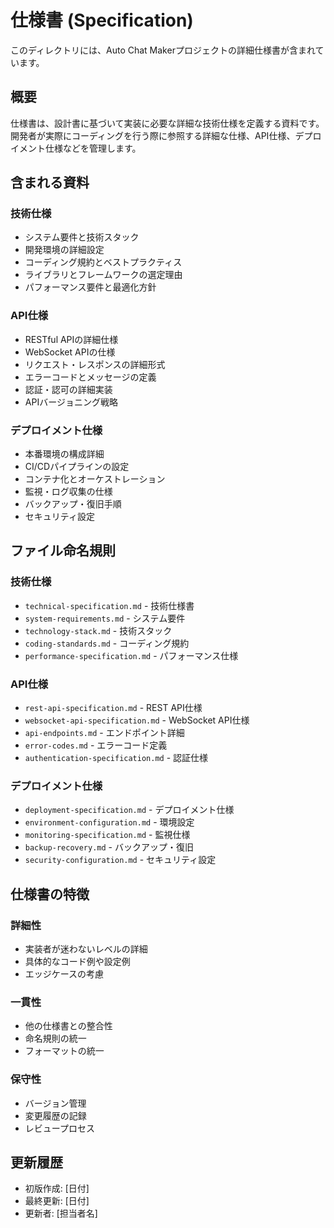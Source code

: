 # 仕様書 (Specification)

このディレクトリには、Auto Chat Makerプロジェクトの詳細仕様書が含まれています。

## 概要

仕様書は、設計書に基づいて実装に必要な詳細な技術仕様を定義する資料です。開発者が実際にコーディングを行う際に参照する詳細な仕様、API仕様、デプロイメント仕様などを管理します。

## 含まれる資料

### 技術仕様
- システム要件と技術スタック
- 開発環境の詳細設定
- コーディング規約とベストプラクティス
- ライブラリとフレームワークの選定理由
- パフォーマンス要件と最適化方針

### API仕様
- RESTful APIの詳細仕様
- WebSocket APIの仕様
- リクエスト・レスポンスの詳細形式
- エラーコードとメッセージの定義
- 認証・認可の詳細実装
- APIバージョニング戦略

### デプロイメント仕様
- 本番環境の構成詳細
- CI/CDパイプラインの設定
- コンテナ化とオーケストレーション
- 監視・ログ収集の仕様
- バックアップ・復旧手順
- セキュリティ設定

## ファイル命名規則

### 技術仕様
- `technical-specification.md` - 技術仕様書
- `system-requirements.md` - システム要件
- `technology-stack.md` - 技術スタック
- `coding-standards.md` - コーディング規約
- `performance-specification.md` - パフォーマンス仕様

### API仕様
- `rest-api-specification.md` - REST API仕様
- `websocket-api-specification.md` - WebSocket API仕様
- `api-endpoints.md` - エンドポイント詳細
- `error-codes.md` - エラーコード定義
- `authentication-specification.md` - 認証仕様

### デプロイメント仕様
- `deployment-specification.md` - デプロイメント仕様
- `environment-configuration.md` - 環境設定
- `monitoring-specification.md` - 監視仕様
- `backup-recovery.md` - バックアップ・復旧
- `security-configuration.md` - セキュリティ設定

## 仕様書の特徴

### 詳細性
- 実装者が迷わないレベルの詳細
- 具体的なコード例や設定例
- エッジケースの考慮

### 一貫性
- 他の仕様書との整合性
- 命名規則の統一
- フォーマットの統一

### 保守性
- バージョン管理
- 変更履歴の記録
- レビュープロセス

## 更新履歴

- 初版作成: [日付]
- 最終更新: [日付]
- 更新者: [担当者名] 